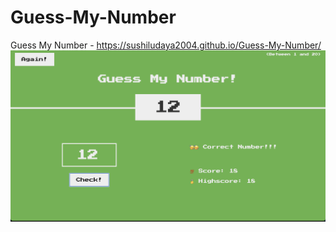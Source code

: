 # Guess-My-Number

Guess My Number - https://sushiludaya2004.github.io/Guess-My-Number/
<img width="1440" alt="Guess My number" src="GuessMyNumber.png">

